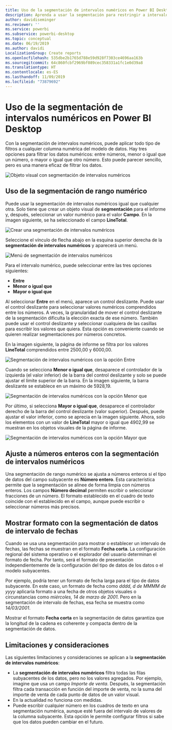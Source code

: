 ```yaml
---
title: Uso de la segmentación de intervalos numéricos en Power BI Desktop
description: Aprenda a usar la segmentación para restringir a intervalos numéricos en Power BI Desktop
author: davidiseminger
ms.reviewer: ''
ms.service: powerbi
ms.subservice: powerbi-desktop
ms.topic: conceptual
ms.date: 06/19/2019
ms.author: davidi
LocalizationGroup: Create reports
ms.openlocfilehash: 535dbe2b1765d788e59d928f7303ce4696aa163b
ms.sourcegitcommit: 64c860fcbf2969bf089cec358331a1fc1e0d39a8
ms.translationtype: HT
ms.contentlocale: es-ES
ms.lasthandoff: 11/09/2019
ms.locfileid: "73879692"
---
```

# <a name="use-the-numeric-range-slicer-in-power-bi-desktop"></a>Uso de la segmentación de intervalos numéricos en Power BI Desktop
Con la segmentación de intervalos numéricos, puede aplicar todo tipo de filtros a cualquier columna numérica del modelo de datos. Hay tres opciones para filtrar los datos numéricos: entre números, menor o igual que un número, o mayor o igual que otro número. Esto puede parecer sencillo, pero es una manera eficaz de filtrar los datos.

![Objeto visual con segmentación de intervalos numéricos](media/desktop-slicer-numeric-range/desktop-slicer-numeric-range-0.png)

## <a name="use-the-numeric-range-slicer"></a>Uso de la segmentación de rango numérico
Puede usar la segmentación de intervalos numéricos igual que cualquier otra. Solo tiene que crear un objeto visual de **segmentación** para el informe y, después, seleccionar un valor numérico para el valor **Campo**. En la imagen siguiente, se ha seleccionado el campo **LineTotal**.

![Crear una segmentación de intervalos numéricos](media/desktop-slicer-numeric-range/desktop-slicer-numeric-range-1-create.png)

Seleccione el vínculo de flecha abajo en la esquina superior derecha de la **segmentación de intervalos numéricos** y aparecerá un menú.

![Menú de segmentación de intervalos numéricos](media/desktop-slicer-numeric-range/desktop-slicer-numeric-range-2-between.png)

Para el intervalo numérico, puede seleccionar entre las tres opciones siguientes:

* **Entre**
* **Menor o igual que**
* **Mayor o igual que**

Al seleccionar **Entre** en el menú, aparece un control deslizante. Puede usar el control deslizante para seleccionar valores numéricos comprendidos entre los números. A veces, la granularidad de mover el control deslizante de la segmentación dificulta la elección exacta de ese número. También puede usar el control deslizante y seleccionar cualquiera de las casillas para escribir los valores que quiera. Esta opción es conveniente cuando se quieren realizar segmentaciones por números concretos. 

En la imagen siguiente, la página de informe se filtra por los valores **LineTotal** comprendidos entre 2500,00 y 6000,00.

![Segmentación de intervalos numéricos con la opción Entre](media/desktop-slicer-numeric-range/desktop-slicer-numeric-range-3-between-range.png)

Cuando se selecciona **Menor o igual que**, desaparece el controlador de la izquierda (el valor inferior) de la barra del control deslizante y solo se puede ajustar el límite superior de la barra. En la imagen siguiente, la barra deslizante se establece en un máximo de 5928,19.

![Segmentación de intervalos numéricos con la opción Menor que](media/desktop-slicer-numeric-range/desktop-slicer-numeric-range-4-less-than.png)

Por último, si selecciona **Mayor o igual que**, desaparece el controlador derecho de la barra del control deslizante (valor superior). Después, puede ajustar el valor inferior, como se aprecia en la imagen siguiente. Ahora, solo los elementos con un valor de **LineTotal** mayor o igual que 4902,99 se muestran en los objetos visuales de la página de informe.

![Segmentación de intervalos numéricos con la opción Mayor que](media/desktop-slicer-numeric-range/desktop-slicer-numeric-range-5-greater-than.png)

## <a name="snap-to-whole-numbers-with-the-numeric-range-slicer"></a>Ajuste a números enteros con la segmentación de intervalos numéricos

Una segmentación de rango numérico se ajusta a números enteros si el tipo de datos del campo subyacente es **Número entero**. Esta característica permite que la segmentación se alinee de forma limpia con números enteros. Los campos **Número decimal** permiten escribir o seleccionar fracciones de un número. El formato establecido en el cuadro de texto coincide con el establecido en el campo, aunque puede escribir o seleccionar números más precisos.

## <a name="display-formatting-with-the-date-range-slicer"></a>Mostrar formato con la segmentación de datos de intervalo de fechas

Cuando se usa una segmentación para mostrar o establecer un intervalo de fechas, las fechas se muestran en el formato **Fecha corta**. La configuración regional del sistema operativo o el explorador del usuario determinan el formato de fecha. Por tanto, será el formato de presentación independientemente de la configuración del tipo de datos de los datos o el modelo subyacentes. 

Por ejemplo, podría tener un formato de fecha larga para el tipo de datos subyacente. En este caso, un formato de fecha como *dddd, d de MMMM de yyyy* aplicaría formato a una fecha de otros objetos visuales o circunstancias como *miércoles, 14 de marzo de 2001*. Pero en la segmentación de intervalo de fechas, esa fecha se muestra como *14/03/2001*.

Mostrar el formato **Fecha corta** en la segmentación de datos garantiza que la longitud de la cadena es coherente y compacta dentro de la segmentación de datos. 

## <a name="limitations-and-considerations"></a>Limitaciones y consideraciones
Las siguientes limitaciones y consideraciones se aplican a la **segmentación de intervalos numéricos**:

* La **segmentación de intervalos numéricos** filtra todas las filas subyacentes de los datos, pero no los valores agregados. Por ejemplo, imagine que usa un campo *Importe de venta*. Después, la segmentación filtra cada transacción en función del importe de venta, no la suma del importe de venta de cada punto de datos de un valor visual.
* En la actualidad no funciona con medidas.
* Puede escribir cualquier número en los cuadros de texto en una segmentación numérica, aunque esté fuera del intervalo de valores de la columna subyacente. Esta opción le permite configurar filtros si sabe que los datos pueden cambiar en el futuro.
